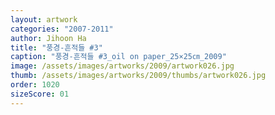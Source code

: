 ```yaml
---
layout: artwork
categories: "2007-2011"
author: Jihoon Ha
title: "풍경-흔적들 #3"
caption: "풍경-흔적들 #3_oil on paper_25×25㎝_2009"
image: /assets/images/artworks/2009/artwork026.jpg
thumb: /assets/images/artworks/2009/thumbs/artwork026.jpg
order: 1020
sizeScore: 01
---
```

